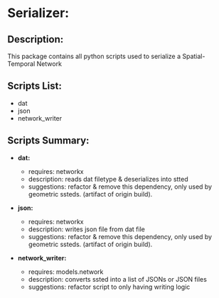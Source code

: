 # Serializer:

## Description:
This package contains all python scripts used to serialize a Spatial-Temporal Network

## Scripts List:
- dat
- json
- network_writer

## Scripts Summary:
- **dat:**
    + requires: networkx
    + description: reads dat filetype & deserializes into stted
    + suggestions: refactor & remove this dependency, only used by geometric ssteds. (artifact of origin build).

- **json:**
    + requires: networkx
    + description: writes json file from dat file
    + suggestions: refactor & remove this dependency, only used by geometric ssteds. (artifact of origin build).

- **network_writer:**
    + requires: models.network
    + description: converts ssted into a list of JSONs or JSON files 
    + suggestions: refactor script to only having writing logic











